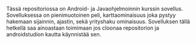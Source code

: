 Tässä repositoriossa on Android- ja Javaohjelmoinnin kurssin sovellus. Sovelluksessa on pienimuotoinen peli, karttaominaisuus joka pystyy hakemaan sijainnin, ajastin, sekä yrityshaku ominaisuus. Sovelluksen tällä hetkellä saa ainoastaan toimimaan jos cloonaa repositorion ja androidstudion kautta käynnistää sen. 
